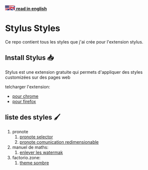 [![en](./images/en_32.png) **read in english**](./README.md)

# Stylus Styles

Ce repo contient tous les styles que j'ai crée pour l'extension stylus.

## Install Stylus 📥

Stylus est une extension gratuite qui permets d'appliquer des styles customizées sur des pages web

telcharger l'extension:

- [pour chrome](https://chrome.google.com/webstore/detail/stylus/clngdbkpkpeebahjckkjfobafhncgmne?hl=fr)
- [pour firefox](https://addons.mozilla.org/fr/firefox/addon/styl-us/)

## liste des styles 🖌️

1. pronote
   1. [pronote selector](./styles/pronote/selector)
   2. [pronote comunication redimensionable](./styles/pronote/resizer)
2. manuel de maths:
   1. [enlever les watermak](./styles/maths_manual_watermark)
3. factorio.zone:
   1. [theme sombre](./styles/maths_manual_watermark)
